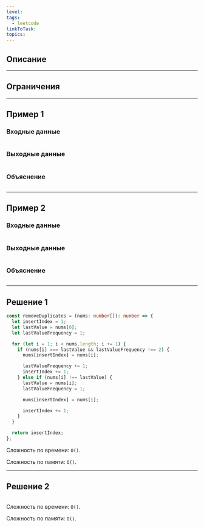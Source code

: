 ```yaml
---
level: 
tags:
  - leetcode
linkToTask: 
topics:
---
```

## Описание

---
## Ограничения

---
## Пример 1

### Входные данные

```

```
### Выходные данные

```

```
### Объяснение

```

```

---
## Пример 2

### Входные данные

```

```
### Выходные данные

```

```
### Объяснение

```

```

---
## Решение 1

```typescript
const removeDuplicates = (nums: number[]): number => {
  let insertIndex = 1;
  let lastValue = nums[0];
  let lastValueFrequency = 1;

  for (let i = 1; i < nums.length; i += 1) {
    if (nums[i] === lastValue && lastValueFrequency !== 2) {
      nums[insertIndex] = nums[i];

      lastValueFrequency += 1;
      insertIndex += 1;
    } else if (nums[i] !== lastValue) {
      lastValue = nums[i];
      lastValueFrequency = 1;

      nums[insertIndex] = nums[i];

      insertIndex += 1;
    }
  }

  return insertIndex;
};
```

Сложность по времени: `O()`.

Сложность по памяти: `O()`.

---
## Решение 2

```typescript

```

Сложность по времени: `O()`.

Сложность по памяти: `O()`.
